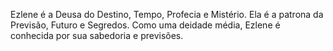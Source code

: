 Ezlene é a Deusa do Destino, Tempo, Profecia e Mistério. Ela é a patrona da Previsão, Futuro e Segredos. Como uma deidade média, Ezlene é conhecida por sua sabedoria e previsões.